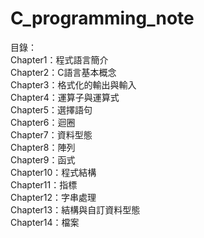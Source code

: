 # C_programming_note
目錄：  
Chapter1：程式語言簡介  
Chapter2：C語言基本概念  
Chapter3：格式化的輸出與輸入  
Chapter4：運算子與運算式  
Chapter5：選擇語句  
Chapter6：迴圈  
Chapter7：資料型態  
Chapter8：陣列  
Chapter9：函式  
Chapter10：程式結構  
Chapter11：指標  
Chapter12：字串處理  
Chapter13：結構與自訂資料型態  
Chapter14：檔案  
